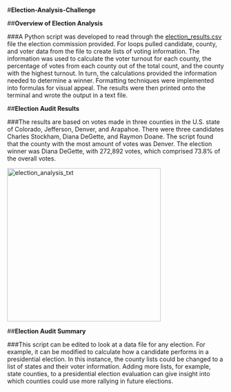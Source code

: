 #**Election-Analysis-Challenge**

##**Overview of Election Analysis**

###A Python script was developed to read through the [election_results.csv](https://github.com/nabernal/Election-Analysis-Challenge/files/9689993/election_results.csv) file the election commission provided. For loops pulled candidate, county, and voter data from the file to create lists of voting information. The information was used to calculate the voter turnout for each county, the percentage of votes from each county out of the total count, and the county with the highest turnout. In turn, the calculations provided the information needed to determine a winner. Formatting techniques were implemented into formulas for visual appeal. The results were then printed onto the terminal and wrote the output in a text file.

##**Election Audit Results**

###The results are based on votes made in three counties in the U.S. state of Colorado, Jefferson, Denver, and Arapahoe. There were three candidates Charles Stockham, Diana DeGette, and Raymon Doane. The script found that the county with the most amount of votes was Denver. The election winner was Diana DeGette, with 272,892 votes, which comprised 73.8% of the overall votes.

<img width="356" alt="election_analysis_txt" src="https://user-images.githubusercontent.com/108249510/193402581-9990cacb-7043-4fcd-ad32-12aba185d54a.png">

##**Election Audit Summary**

###This script can be edited to look at a data file for any election. For example, it can be modified to calculate how a candidate performs in a presidential election. In this instance, the county lists could be changed to a list of states and their voter information. Adding more lists, for example, state counties, to a presidential election evaluation can give insight into which counties could use more rallying in future elections.
